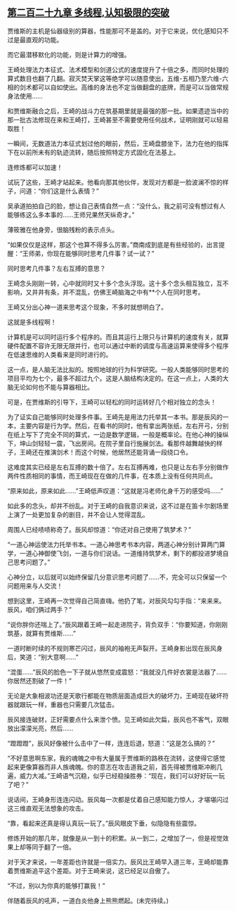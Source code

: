 ## [第二百二十九章 多线程,认知极限的突破](https://www.xxbiquge.com/11_11207/8943122.html)


  贾维斯的主机是仙器级别的算器，性能那可不是盖的。对于它来说，优化感知只不过是最直观的功能。

  而它最潜移默化的功能，则是计算力的增强。

  王崎处理法力本征式、法术模型和剑道公式的速度提升了十倍之多，而同时处理的算式数目也翻了几翻。寂灭焚天掌这等绝学可以随意使出，五维-五相乃至六维-六相的剑术都可以自如使出。高维的身法也不定当做翻盘的底牌，而是可以当做常规身法使用……

  和贾维斯融合之后，王崎的战斗力在筑基期里就是最强的那一批。如果遗迹当中的那一批古法修现在来和王崎打，王崎甚至不需要使用任何战术，证明刚就可以轻易取胜！

  一瞬间，无数道法力本征式划过他的眼前，然后，王崎盘膝坐下，法力在他的指挥下在以前所未有的轨迹流转，随后按照特定方式固化在法基上。

  连修炼都可以加速！

  试玩了这些，王崎才站起来。他看向那其他伙伴，发现对方都是一脸波澜不惊的样子，问道：“你们这是什么表情？”

  吴承道拍拍自己的脸，想让自己表情自然一点：“没什么，我之前可没有想过有人能够练这么多本事的……王师兄果然天纵奇才。”

  薄筱雅在他身旁，很脑残粉的表示点头。

  “如果仅仅是这样，那这个也算不得多么厉害。”商南成到底是有些经验的，出言提醒：“王师弟，你现在能够同时思考几件事？试一试？”

  同时思考几件事？左右互搏的意思？

  王崎念头刚刚一转，心中就同时又十多个念头浮现。这十多个念头相互独立，互不影响，又井井有条，并不混乱，仿佛王崎脑海之中有**个人在同时思考。

  王崎又分出心神一道来思考这个现象，不多时就想明白了。

  这就是多线程啊！

  计算机是可以同时运行多个程序的。而且其运行上限只与计算机的速度有关，就算硬件配置不容许无限无限并行，也可以通过中断的调度与高速运算来使得多个程序在低速思维的人类看来是同时进行的。

  这一点，是人脑无法比拟的。按照地球的行为科学研究。一般人类能够同时思考的项目平均为七个，最多不超过九个。这是人脑结构决定的。在这一点上，人类的大脑无论如何也不能与算器相比。

  可是，在贾维斯的引导下，王崎可以轻松的同时运转好几个相对独立的念头！

  为了证实自己能够同时处理多件事。王崎先是用法力托举其一本书。那是辰风的一本，主要内容是行为学。然后，在看书的同时，他有拿出两张纸，左右开弓，分别在纸上写下了完全不同的算式，一边是数学逻辑，一般是概率论。在他心神的操纵下，坤山剑轻轻一震，飞出房间。在院子里自行施展剑法。看那件越舞越快的样子，王崎还在推演剑术！而这个时候，他居然还能背诵一段绕口令。

  这难度其实已经是左右互搏的数十倍了。左右互搏再难，也只是让左右手分别做作两件性质相同的事情，而王崎现在在做的几件事，在本质上没有任何共同点。

  “原来如此，原来如此……”王崎低声叹道：“这就是冯老师化身千万的感受吗……”

  如此多的念头，却并不纷乱。对于王崎的自我意识来说，这不过是在笛卡尔剧场里上演了一处更加复杂的剧目，并不会让人觉得混乱。

  周围人已经啧啧称奇了。辰风却惊道：“你还对自己使用了筑梦术？”

  “一道心神运使法力托举书本。一道心神思考书本内容，两道心神分别计算两门算学，一道心神御使飞剑，一道与你们说话。一道维持筑梦术，剩下的都投进梦境自己思考问题了。”

  心神分立，以后就可以始终保留几分意识思考问题了……不，完全可以只保留一个问题用来与人交流！

  想到这里，王崎再一次觉得自己简直嗨。他扔了笔，对辰风勾勾手指：“来来来。辰风，咱们俩过两手？”

  “说你胖你还喘上了。”辰风跟着王崎一起走进院子，背负双手：“你要知道，你刚刚筑基，就算有贾维斯……”

  一道时断时续的不规则寒芒闪过，辰风的袖袍无声裂开。王崎身影出现在辰风身后，笑道：“别大意啊……”

  “混蛋……”辰风的脸色一下子就从悠然变成震怒：“我就没几件好衣裳是法器了……你居然还割破了一件！”

  无论是大象相波功还是天歌行都能在物质层面造成巨大的破坏力，王崎现在破坏符器就跟玩一样，重器也只需要几次猛击。

  辰风接连破财，正好需要点什么来泄个愤。见王崎如此欠扁，辰风也不客气，双眼放出濛濛光亮，然后……

  “蹬蹬蹬”，辰风好像被什么击中了一样，连连后退，怒道：“这是怎么搞的？”

  “不好意思啊东家，我的魂魄之中有大量属于贾维斯的路秩在流转，这使得它感觉起来更像算器而非人族魂魄。你的意志在攻击道我之前，首先得被贾维斯冲刷几遍，威力大减。”王崎语气沉稳，似乎已经稳操胜券：“现在，我们可以好好玩一玩了吧？”

  说话间，王崎身形连连闪动。辰风每一次都是仗着自己感知能力惊人，才堪堪闪过这三维直观无法想象的攻击。

  “靠，看起来还真是得认真玩一玩了。”辰风眼皮下垂，似隐隐有些震惊。

  修炼开始的那几年，就像是从一到十的积累。从一到二，之增加了一，但是视觉效果上却等同于翻了一倍。

  对于天才来说，一年差距也许就是一倍实力。辰风比王崎早入道三年，王崎却能靠着贾维斯追平这个差距。对于王崎来说，这已经足以自傲了。

  “不过，别以为你真的能够打赢我！”

  伴随着辰风的吼声，一道白炎他身上熊熊燃起。(未完待续。)
